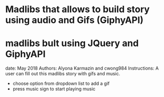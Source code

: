 # Madlibs that allows to build story using audio and Gifs (GiphyAPI)
# madlibs bult using JQuery and GiphyAPI
date: May 2018
Authors: Alyona Karmazin and cwong984
Instructions: A user can fill out this madlibs story with gifs and music. 
- choose option from dropdown list to add a gif 
- press music sign to start playing music

